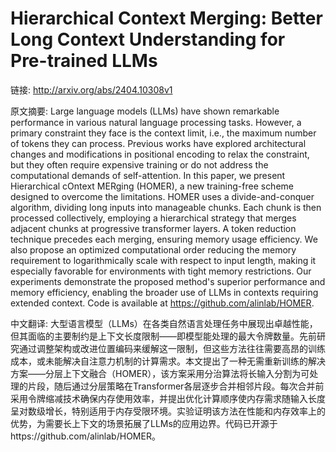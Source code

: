 # Hierarchical Context Merging: Better Long Context Understanding for Pre-trained LLMs

链接: http://arxiv.org/abs/2404.10308v1

原文摘要:
Large language models (LLMs) have shown remarkable performance in various
natural language processing tasks. However, a primary constraint they face is
the context limit, i.e., the maximum number of tokens they can process.
Previous works have explored architectural changes and modifications in
positional encoding to relax the constraint, but they often require expensive
training or do not address the computational demands of self-attention. In this
paper, we present Hierarchical cOntext MERging (HOMER), a new training-free
scheme designed to overcome the limitations. HOMER uses a divide-and-conquer
algorithm, dividing long inputs into manageable chunks. Each chunk is then
processed collectively, employing a hierarchical strategy that merges adjacent
chunks at progressive transformer layers. A token reduction technique precedes
each merging, ensuring memory usage efficiency. We also propose an optimized
computational order reducing the memory requirement to logarithmically scale
with respect to input length, making it especially favorable for environments
with tight memory restrictions. Our experiments demonstrate the proposed
method's superior performance and memory efficiency, enabling the broader use
of LLMs in contexts requiring extended context. Code is available at
https://github.com/alinlab/HOMER.

中文翻译:
大型语言模型（LLMs）在各类自然语言处理任务中展现出卓越性能，但其面临的主要制约是上下文长度限制——即模型能处理的最大令牌数量。先前研究通过调整架构或改进位置编码来缓解这一限制，但这些方法往往需要高昂的训练成本，或未能解决自注意力机制的计算需求。本文提出了一种无需重新训练的解决方案——分层上下文融合（HOMER），该方案采用分治算法将长输入分割为可处理的片段，随后通过分层策略在Transformer各层逐步合并相邻片段。每次合并前采用令牌缩减技术确保内存使用效率，并提出优化计算顺序使内存需求随输入长度呈对数级增长，特别适用于内存受限环境。实验证明该方法在性能和内存效率上的优势，为需要长上下文的场景拓展了LLMs的应用边界。代码已开源于https://github.com/alinlab/HOMER。
